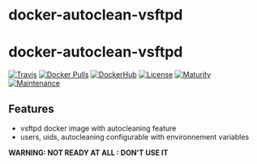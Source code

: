 # docker-autoclean-vsftpd

# docker-autoclean-vsftpd

[![Travis](https://img.shields.io/travis/thefab/docker-autoclean-vsftpd.svg)](https://travis-ci.org/thefab/docker-autoclean-vsftpd)
[![Docker Pulls](https://img.shields.io/docker/pulls/thefab/autoclean-vsftpd.svg)](https://hub.docker.com/r/thefab/autoclean-vsftpd/)
[![DockerHub](https://img.shields.io/badge/docker%20hub-link-green.svg)](https://hub.docker.com/r/thefab/autoclean-vsftpd/)
[![License](https://img.shields.io/badge/license-MIT-blue.svg)]()
[![Maturity](https://img.shields.io/badge/maturity-alpha-yellow.svg)]()
[![Maintenance](https://img.shields.io/maintenance/no/2016.svg)]()

## Features

- vsftpd docker image with autocleaning feature
- users, uids, autocleaning configurable with environnement variables

**WARNING: NOT READY AT ALL : DON'T USE IT**
